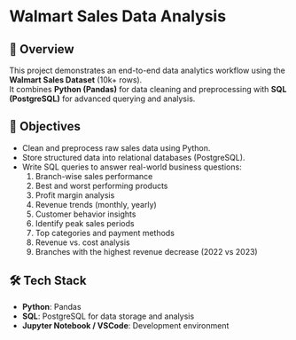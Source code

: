# Walmart Sales Data Analysis

## 📌 Overview
This project demonstrates an end-to-end data analytics workflow using the **Walmart Sales Dataset** (10k+ rows).  
It combines **Python (Pandas)** for data cleaning and preprocessing with **SQL (PostgreSQL)** for advanced querying and analysis.

## 🎯 Objectives
- Clean and preprocess raw sales data using Python.
- Store structured data into relational databases (PostgreSQL).
- Write SQL queries to answer real-world business questions:
  1. Branch-wise sales performance
  2. Best and worst performing products
  3. Profit margin analysis
  4. Revenue trends (monthly, yearly)
  5. Customer behavior insights
  6. Identify peak sales periods
  7. Top categories and payment methods
  8. Revenue vs. cost analysis
  9. Branches with the highest revenue decrease (2022 vs 2023)

## 🛠️ Tech Stack
- **Python**: Pandas
- **SQL**: PostgreSQL for data storage and analysis  
- **Jupyter Notebook / VSCode**: Development environment

